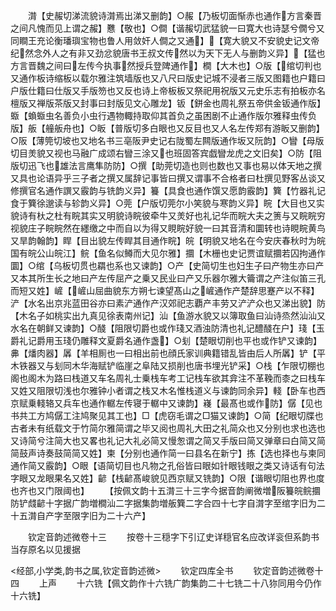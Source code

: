<!-- { "loadSidebar": true } -->
　　潸【史赧切涕流貌诗潸焉出涕又删韵】○赧【乃板切面惭赤也通作方言秦晋之间凡愧而见上谓之赧】戁【敬也】○僴【谐赧切武猛貌一曰寛大也诗瑟兮僩兮又同瞷王充论衡璠璵宝物也鲁人用敛奸人僴之又通】【寛大貌又不安貌史记文帝纪然念外人之有非又劲忿貌唐书王叔文传然以为天下无人与删韵义异】【猛也方言晋魏之间曰左传今执事然授兵登陴通作】橺【大木也】○版【绾切判也又通作板诗缩板以载尔雅注筑墙版也又八尺曰版史记城不浸者三版又图籍也户籍曰户版仕籍曰仕版又手版笏也又反也诗上帝板板又祭祀用祝版又元史乐志有拍板亦名檀版又禅版茶版又封事曰封版见文心雕龙】钣【鉼金也周礼祭五帝供金钣通作版】蝂【蝜蝂虫名善负小虫行遇物輙持取仰其首负之虽困剧不止通作版尔雅释虫传负版】舨【艟舨舟也】○眅【普版切多白眼也又反目也又人名左传郑有游眅又删韵】○阪【薄筦切坡也又地名书三亳阪尹史记右陇蜀左闗版通作坂又阮韵】○矕【母版切目羙貌又视也马融广成颂右矕三涂又也班固答宾戯矕龙虎之文旧矣】○防【阻版切迅飞也雄法言鹰隼防防】○撰【助莞切造也则也数也又事也易以体天地之撰又具也论语异乎三子者之撰又属辞记事皆曰撰又谓事不合格者曰杜撰见野客丛谈又修撰官名通作譔又霰韵与铣韵义异】籑【具食也通作馔又愿韵霰韵】簨【竹器礼记食于簨徐邈读与轸韵义异】○莞【户版切莞尔小笑貌与寒韵义异】睆【大目也又实貌诗有杕之杜有睆其实又明貌诗睆彼牵牛又羙好也礼记华而睆大夫之箦与又睆睆穷视貌庄子睆睆然在纆缴之中而自以为得又睍睆好貌一曰其音清和圜转也诗睍睆黄鸟又旱韵翰韵】睅【目出貌左传睅其目通作睆】皖【明貌又地名在今安庆春秋时为皖国有皖公山皖江】鲩【鱼名似鳟而大见尔雅】攌【木栅也史记贾谊赋攌若囚拘通作圜】○绾【乌板切贯也羂也系也又谏韵】○产【史简切生也妇生子曰产物生亦曰产又本其所生长之地曰产左传屈产之乗又民业曰产又乐器尔雅大籥谓之产注似笛三孔而短又姓】嵼【嵼山屈曲貌东方朔七谏望髙山之嵼通作产楚辞思蹇产以不释】浐【水名出京兆蓝田谷亦曰素浐通作产汉郊祀志覇产丰劳又浐浐众也又涕出貌】防【木名子如桃实出九真见徐表南州记】汕【鱼游水貌又以簿取鱼曰汕诗烝然汕汕又水名在朝鲜又谏韵】○醆【阻限切爵也或作琖又酒浊防清也礼记醴醆在户】琖【玉爵礼记爵用玉琖仍雕释文夏爵名通作盏】○刬【楚眼切削也平也或作铲又谏韵】丳【燔肉器】羼【羊相厠也一曰相出前也顔氏家训典籍错乱皆由后人所羼】铲【平木铁器又与刬同木华海赋铲临崖之阜陆又损削也唐书埋光铲采】○栈【乍限切棚也阁也阁木为路曰栈道又车名周礼士乗栈车考工记栈车欲其弇注不革鞔而桼之曰栈车又姓又阻限切浅也尔雅钟小者谓之栈又木名惟栈道义与谏韵同余异】輚【卧车也西京赋乗輚辂又兵车也通作轏左传寝于轏中又谏韵】嶘【最髙也或作防】僝【见也书共工方鸠僝工注鸠聚见其工也】□【虎窃毛谓之□猫又谏韵】○简【纪眼切牒也古者未有纸载文于竹简尔雅简谓之毕又阅也周礼大田之礼简众也又分别也求也选也又诗简兮注简大也又畧也礼记大礼必简又慢怱谓之简又手版曰简又弹章曰白简又简简鼓声诗奏鼓简简又姓】柬【分别也通作简一曰县名在新宁】拣【选也择也与柬同通作简又霰韵】○眼【语简切目也凡物之孔俗皆曰眼如针眼钱眼之类又诗话有句法字眼又龙眼果名又姓】齴【栈齴髙峻貌见西京赋又铣韵】○限【谐眼切阻也界也度也齐也又门限阈也】
　　【按佩文韵十五潸三十三字今据音韵阐微増阪籑皖鲩攌防铲虥齴十字据广韵増橺汕二字据集韵増舨簨二字合四十七字自潸字至绾字旧为二十五潸自产字至限字旧为二十六产】

　　钦定音韵述微卷十三
　　按卷十三穏字下引辽史详穏官名应改详衮但系韵书当存原名以见援据

<经部,小学类,韵书之属,钦定音韵述微>
　　钦定四库全书
　　钦定音韵述微卷十四
　　上声
　　十六铣【佩文韵作十六铣广韵集韵二十七铣二十八狝同用今仍作十六铣】
